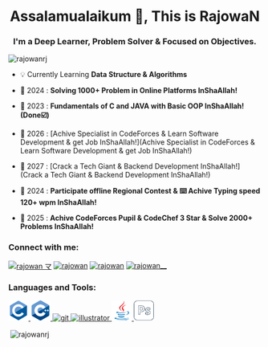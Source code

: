 <h1 align="center">Assalamualaikum 👋, This is RajowaN</h1>
<h3 align="center">I'm a Deep Learner, Problem Solver & Focused on Objectives.</h3>

<p align="left"> <img src="https://komarev.com/ghpvc/?username=rajowanrj&label=Profile%20views&color=0e75b6&style=flat" alt="rajowanrj" /> </p>

- 💡 Currently Learning **Data Structure & Algorithms**

- 📝 2024 : **Solving 1000+ Problem in Online Platforms InShaAllah!**

- 📝 2023 : **Fundamentals of C and JAVA with Basic OOP InShaAllah! (Done☑️)**

- 📝 2026 : [Achive Specialist in CodeForces & Learn Software Development & get Job InShaAllah!](Achive Specialist in CodeForces & Learn Software Development & get Job InShaAllah!)

- 📝 2027 : [Crack a Tech Giant & Backend Development InShaAllah!](Crack a Tech Giant & Backend Development InShaAllah!)

- 📝 2024 : **Participate offline Regional Contest & ⌨️ Achive Typing speed 120+ wpm InShaAllah!**

- 📝 2025 : **Achive CodeForces Pupil & CodeChef 3 Star & Solve 2000+ Problems InShaAllah!**

<h3 align="left">Connect with me:</h3>
<p align="left">
<a href="https://fb.com/rajowan マ" target="blank"><img align="center" src="https://raw.githubusercontent.com/rahuldkjain/github-profile-readme-generator/master/src/images/icons/Social/facebook.svg" alt="rajowan マ" height="30" width="40" /></a>
<a href="https://codeforces.com/profile/rajowan" target="blank"><img align="center" src="https://raw.githubusercontent.com/rahuldkjain/github-profile-readme-generator/master/src/images/icons/Social/codeforces.svg" alt="rajowan" height="30" width="40" /></a>
<a href="https://www.topcoder.com/members/rajowan" target="blank"><img align="center" src="https://raw.githubusercontent.com/rahuldkjain/github-profile-readme-generator/master/src/images/icons/Social/topcoder.svg" alt="rajowan" height="30" width="40" /></a>
<a href="https://discord.gg/rajowan__" target="blank"><img align="center" src="https://raw.githubusercontent.com/rahuldkjain/github-profile-readme-generator/master/src/images/icons/Social/discord.svg" alt="rajowan__" height="30" width="40" /></a>
</p>

<h3 align="left">Languages and Tools:</h3>
<p align="left"> <a href="https://www.cprogramming.com/" target="_blank" rel="noreferrer"> <img src="https://raw.githubusercontent.com/devicons/devicon/master/icons/c/c-original.svg" alt="c" width="40" height="40"/> </a> <a href="https://www.w3schools.com/cpp/" target="_blank" rel="noreferrer"> <img src="https://raw.githubusercontent.com/devicons/devicon/master/icons/cplusplus/cplusplus-original.svg" alt="cplusplus" width="40" height="40"/> </a> <a href="https://git-scm.com/" target="_blank" rel="noreferrer"> <img src="https://www.vectorlogo.zone/logos/git-scm/git-scm-icon.svg" alt="git" width="40" height="40"/> </a> <a href="https://www.adobe.com/in/products/illustrator.html" target="_blank" rel="noreferrer"> <img src="https://www.vectorlogo.zone/logos/adobe_illustrator/adobe_illustrator-icon.svg" alt="illustrator" width="40" height="40"/> </a> <a href="https://www.java.com" target="_blank" rel="noreferrer"> <img src="https://raw.githubusercontent.com/devicons/devicon/master/icons/java/java-original.svg" alt="java" width="40" height="40"/> </a> <a href="https://www.photoshop.com/en" target="_blank" rel="noreferrer"> <img src="https://raw.githubusercontent.com/devicons/devicon/master/icons/photoshop/photoshop-line.svg" alt="photoshop" width="40" height="40"/> </a> </p>

<p>&nbsp;<img align="center" src="https://github-readme-stats.vercel.app/api?username=rajowanrj&show_icons=true&locale=en" alt="rajowanrj" /></p>
